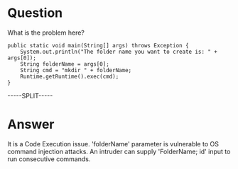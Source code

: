 # Question
 
What is the problem here?
 
```
public static void main(String[] args) throws Exception {
    System.out.println("The folder name you want to create is: " + args[0]);
    String folderName = args[0];
    String cmd = "mkdir " + folderName;
    Runtime.getRuntime().exec(cmd);
}
```
 
-----SPLIT-----
 
# Answer

It is a Code Execution issue. 'folderName' parameter is vulnerable to OS command injection attacks. An intruder can supply 'FolderName; id' input to run consecutive commands.
